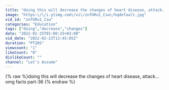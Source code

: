 ```yaml
---
title: "doing this will decrease the changes of heart disease, attack... omg facts part-36"
image: "https:\/\/i.ytimg.com\/vi\/znfGRu1_Csw\/hqdefault.jpg"
vid_id: "znfGRu1_Csw"
categories: "Education"
tags: ["doing","decrease","changes"]
date: "2022-02-25T01:00:25+03:00"
vid_date: "2022-02-23T12:45:05Z"
duration: "PT20S"
viewcount: "1"
likeCount: "0"
dislikeCount: ""
channel: "Let's Assume"
---
```

{% raw %}doing this will decrease the changes of heart disease, attack... omg facts part-36 {% endraw %}
